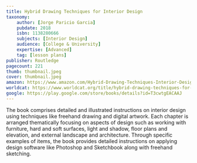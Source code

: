 ```yaml
---
title: Hybrid Drawing Techniques for Interior Design
taxonomy:
	author: [Jorge Paricio Garcia]
	pubdate: 2018
	isbn: 1138280666
	subjects: [Interior Design]
	audience: [College & University]
	expertise: [Advanced]
	tag: [lesson plans]
publisher: Routledge
pagecount: 221
thumb: thumbnail.jpeg
cover: thumbnail.jpeg
amazon: https://www.amazon.com/Hybrid-Drawing-Techniques-Interior-Design/dp/1138280674/ref=sr_1_1?keywords=Hybrid+drawing+techniques+for+interior+design&qid=1569875258&s=gateway&sr=8-1
worldcat: https://www.worldcat.org/title/hybrid-drawing-techniques-for-interior-design/oclc/967846638&referer=brief_results
google: https://play.google.com/store/books/details?id=T3cwtgEACAAJ
---
```

The book comprises detailed and illustrated instructions on interior design using techniques like freehand drawing and digital artwork. Each chapter is arranged thematically focusing on aspects of design such as working with furniture, hard and soft surfaces, light and shadow, floor plans and elevation, and external landscape and architecture. Through specific examples of items, the book provides detailed instructions on applying design software like Photoshop and Sketchbook along with freehand sketching.